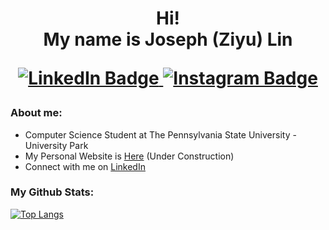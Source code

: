 </div>
<div align="center">
  <h1>
    Hi!</br>My name is Joseph (Ziyu) Lin</br>     
    
  </p id="badges" align="center">
    <a href="https://www.linkedin.com/in/lin-ziyu/">
      <img src="https://img.shields.io/badge/LinkedIn-0077B5?style=for-the-badge&logo=linkedin&logoColor=white" alt="LinkedIn Badge"/>
    </a>
    <a href="https://www.instagram.com/joseph_lzy/">
      <img src="https://img.shields.io/badge/Instagram-E4405F?style=for-the-badge&logo=instagram&logoColor=white" alt="Instagram Badge"/>
    </a>

  </p>
</h1>
  


</div>

### About me:
- Computer Science Student at The Pennsylvania State University - University Park
- My Personal Website is [Here](https://sites.psu.edu/ziyulin/) (Under Construction)
- Connect with me on [LinkedIn](https://www.linkedin.com/in/lin-ziyu/)

### My Github Stats:

  
[![Top Langs](https://github-readme-stats.vercel.app/api/top-langs/?username=zbl5332&layout=compact&theme=dark&card_width=447)](https://github.com/anuraghazra/github-readme-stats)
<!---
- 👋 Hi, I’m @zbl5332
- 👀 I’m interested in ...
- 🌱 I’m currently learning ...
- 💞️ I’m looking to collaborate on ...
- 📫 How to reach me ...
- 😄 Pronouns: ...
- ⚡ Fun fact: ...


zbl5332/zbl5332 is a ✨ special ✨ repository because its `README.md` (this file) appears on your GitHub profile.
You can click the Preview link to take a look at your changes.
--->
